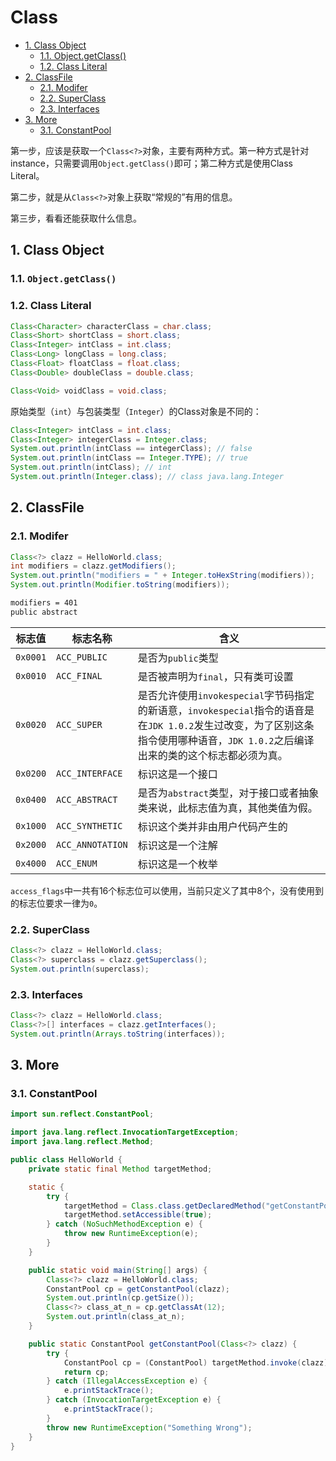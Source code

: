 # Class

<!-- TOC -->

- [1. Class Object](#1-class-object)
  - [1.1. Object.getClass()](#11-objectgetclass)
  - [1.2. Class Literal](#12-class-literal)
- [2. ClassFile](#2-classfile)
  - [2.1. Modifer](#21-modifer)
  - [2.2. SuperClass](#22-superclass)
  - [2.3. Interfaces](#23-interfaces)
- [3. More](#3-more)
  - [3.1. ConstantPool](#31-constantpool)

<!-- /TOC -->

第一步，应该是获取一个`Class<?>`对象，主要有两种方式。第一种方式是针对instance，只需要调用`Object.getClass()`即可；第二种方式是使用Class Literal。

第二步，就是从`Class<?>`对象上获取“常规的”有用的信息。

第三步，看看还能获取什么信息。

## 1. Class Object

### 1.1. `Object.getClass()`

### 1.2. Class Literal

```java
Class<Character> characterClass = char.class;
Class<Short> shortClass = short.class;
Class<Integer> intClass = int.class;
Class<Long> longClass = long.class;
Class<Float> floatClass = float.class;
Class<Double> doubleClass = double.class;

Class<Void> voidClass = void.class;
```

原始类型（`int`）与包装类型（`Integer`）的Class对象是不同的：

```java
Class<Integer> intClass = int.class;
Class<Integer> integerClass = Integer.class;
System.out.println(intClass == integerClass); // false
System.out.println(intClass == Integer.TYPE); // true
System.out.println(intClass); // int
System.out.println(Integer.class); // class java.lang.Integer
```

## 2. ClassFile

### 2.1. Modifer

```java
Class<?> clazz = HelloWorld.class;
int modifiers = clazz.getModifiers();
System.out.println("modifiers = " + Integer.toHexString(modifiers));
System.out.println(Modifier.toString(modifiers));
```

```txt
modifiers = 401
public abstract
```

| 标志值   | 标志名称         | 含义                                                         |
| -------- | ---------------- | ------------------------------------------------------------ |
| `0x0001` | `ACC_PUBLIC`     | 是否为`public`类型                                           |
| `0x0010` | `ACC_FINAL`      | 是否被声明为`final`，只有类可设置                            |
| `0x0020` | `ACC_SUPER`      | 是否允许使用`invokespecial`字节码指定的新语意，`invokespecial`指令的语音是在`JDK 1.0.2`发生过改变，为了区别这条指令使用哪种语音，`JDK 1.0.2`之后编译出来的类的这个标志都必须为真。 |
| `0x0200` | `ACC_INTERFACE`  | 标识这是一个接口                                             |
| `0x0400` | `ACC_ABSTRACT`   | 是否为`abstract`类型，对于接口或者抽象类来说，此标志值为真，其他类值为假。 |
| `0x1000` | `ACC_SYNTHETIC`  | 标识这个类并非由用户代码产生的                               |
| `0x2000` | `ACC_ANNOTATION` | 标识这是一个注解                                             |
| `0x4000` | `ACC_ENUM`       | 标识这是一个枚举                                             |
`access_flags`中一共有16个标志位可以使用，当前只定义了其中8个，没有使用到的标志位要求一律为`0`。

### 2.2. SuperClass

```java
Class<?> clazz = HelloWorld.class;
Class<?> superclass = clazz.getSuperclass();
System.out.println(superclass);
```

### 2.3. Interfaces

```java
Class<?> clazz = HelloWorld.class;
Class<?>[] interfaces = clazz.getInterfaces();
System.out.println(Arrays.toString(interfaces));
```

## 3. More

### 3.1. ConstantPool

```java
import sun.reflect.ConstantPool;

import java.lang.reflect.InvocationTargetException;
import java.lang.reflect.Method;

public class HelloWorld {
    private static final Method targetMethod;

    static {
        try {
            targetMethod = Class.class.getDeclaredMethod("getConstantPool");
            targetMethod.setAccessible(true);
        } catch (NoSuchMethodException e) {
            throw new RuntimeException(e);
        }
    }

    public static void main(String[] args) {
        Class<?> clazz = HelloWorld.class;
        ConstantPool cp = getConstantPool(clazz);
        System.out.println(cp.getSize());
        Class<?> class_at_n = cp.getClassAt(12);
        System.out.println(class_at_n);
    }

    public static ConstantPool getConstantPool(Class<?> clazz) {
        try {
            ConstantPool cp = (ConstantPool) targetMethod.invoke(clazz);
            return cp;
        } catch (IllegalAccessException e) {
            e.printStackTrace();
        } catch (InvocationTargetException e) {
            e.printStackTrace();
        }
        throw new RuntimeException("Something Wrong");
    }
}
```
